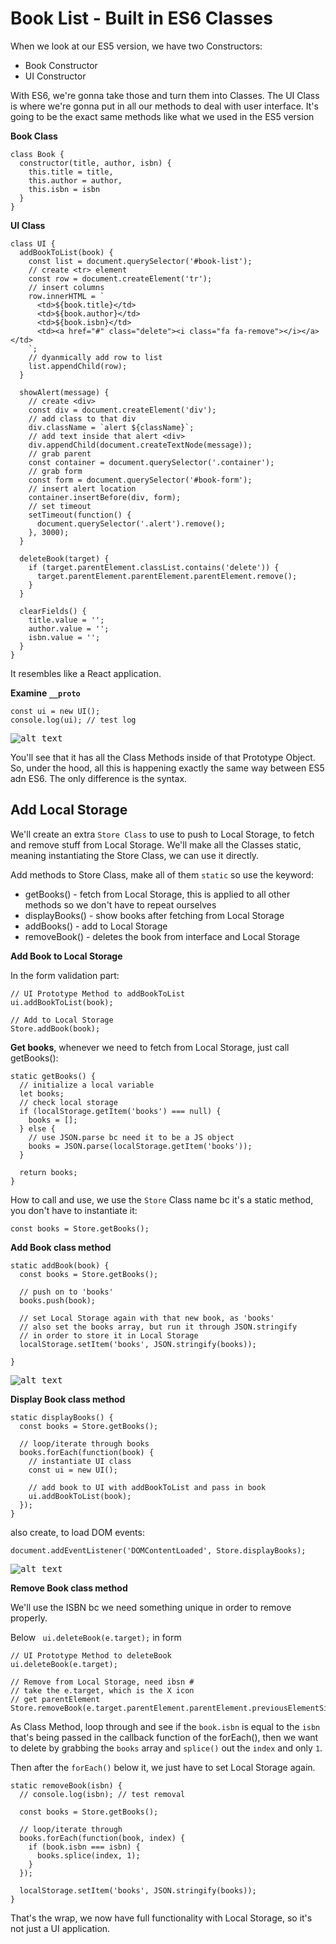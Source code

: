 # Book List - Built in ES6 Classes

When we look at our ES5 version, we have two Constructors:

* Book Constructor
* UI Constructor

With ES6, we're gonna take those and turn them into Classes. The UI Class is where we're gonna put in all our methods to deal with user interface. It's going to be the exact same methods like what we used in the ES5 version

**Book Class**
```
class Book {
  constructor(title, author, isbn) {
    this.title = title,
    this.author = author,
    this.isbn = isbn
  }
}
```

**UI Class**
```
class UI {
  addBookToList(book) {
    const list = document.querySelector('#book-list');
    // create <tr> element
    const row = document.createElement('tr');
    // insert columns
    row.innerHTML = `
      <td>${book.title}</td>
      <td>${book.author}</td>
      <td>${book.isbn}</td>
      <td><a href="#" class="delete"><i class="fa fa-remove"></i></a></td>
    `;
    // dyanmically add row to list
    list.appendChild(row);
  }

  showAlert(message) {
    // create <div>
    const div = document.createElement('div');
    // add class to that div
    div.className = `alert ${className}`;
    // add text inside that alert <div>
    div.appendChild(document.createTextNode(message));
    // grab parent
    const container = document.querySelector('.container');
    // grab form
    const form = document.querySelector('#book-form');
    // insert alert location
    container.insertBefore(div, form);
    // set timeout
    setTimeout(function() {
      document.querySelector('.alert').remove();
    }, 3000);
  }

  deleteBook(target) {
    if (target.parentElement.classList.contains('delete')) {
      target.parentElement.parentElement.parentElement.remove();
    }
  }

  clearFields() {
    title.value = '';
    author.value = '';
    isbn.value = '';
  }
}
```

It resembles like a React application.

**Examine ```__proto```**

```
const ui = new UI();
console.log(ui); // test log
```

<kbd>![alt text](img/protoclassmeth.png "screenshot")</kbd>

You'll see that it has all the Class Methods inside of that Prototype Object. So, under the hood, all this is happening exactly the same way between ES5 adn ES6. The only difference is the syntax.

## Add Local Storage

We'll create an extra ```Store Class``` to use to push to Local Storage, to fetch and remove stuff from Local Storage. We'll make all the Classes static, meaning instantiating the Store Class, we can use it directly.

Add methods to Store Class, make all of them ```static``` so use the keyword:

* getBooks() - fetch from Local Storage, this is applied to all other methods so we don't have to repeat ourselves
* displayBooks() - show books after fetching from Local Storage
* addBooks() -  add to Local Storage
* removeBook() - deletes the book from interface and Local Storage

**Add Book to Local Storage**

In the form validation part:

```
// UI Prototype Method to addBookToList
ui.addBookToList(book);

// Add to Local Storage
Store.addBook(book);
```

**Get books**, whenever we need to fetch from Local Storage, just call getBooks():
```
static getBooks() {
  // initialize a local variable
  let books;
  // check local storage
  if (localStorage.getItem('books') === null) {
    books = [];
  } else {
    // use JSON.parse bc need it to be a JS object
    books = JSON.parse(localStorage.getItem('books'));
  }

  return books;
}
```

How to call and use, we use the ```Store``` Class name bc it's a static method, you don't have to instantiate it:

```
const books = Store.getBooks();
```

**Add Book class method**

```
static addBook(book) {
  const books = Store.getBooks();

  // push on to 'books'
  books.push(book);

  // set Local Storage again with that new book, as 'books'
  // also set the books array, but run it through JSON.stringify
  // in order to store it in Local Storage
  localStorage.setItem('books', JSON.stringify(books));

}
```

<kbd>![alt text](img/addls.png "screenshot")</kbd>

**Display Book class method**

```
static displayBooks() {
  const books = Store.getBooks();

  // loop/iterate through books
  books.forEach(function(book) {
    // instantiate UI class
    const ui = new UI();

    // add book to UI with addBookToList and pass in book
    ui.addBookToList(book);
  });
}
```

also create, to load DOM events:

```
document.addEventListener('DOMContentLoaded', Store.displayBooks);
```

<kbd>![alt text](img/displayls.png "screenshot")</kbd>

**Remove Book class method**

We'll use the ISBN bc we need something unique in order to remove properly.

Below ``` ui.deleteBook(e.target);``` in form

```
// UI Prototype Method to deleteBook
ui.deleteBook(e.target);

// Remove from Local Storage, need ibsn #
// take the e.target, which is the X icon
// get parentElement
Store.removeBook(e.target.parentElement.parentElement.previousElementSibling.textContent);
```

As Class Method, loop through and see if the ```book.isbn``` is equal to the ```isbn``` that's being passed in the callback function of the forEach(), then we want to delete by grabbing the ```books``` array and ```splice()``` out the ```index``` and only ```1```.

Then after the ```forEach()``` below it, we just have to set Local Storage again.

```
static removeBook(isbn) {
  // console.log(isbn); // test removal

  const books = Store.getBooks();

  // loop/iterate through
  books.forEach(function(book, index) {
    if (book.isbn === isbn) {
      books.splice(index, 1);
    }
  });

  localStorage.setItem('books', JSON.stringify(books));
}
```

That's the wrap, we now have full functionality with Local Storage, so it's not just a UI application.